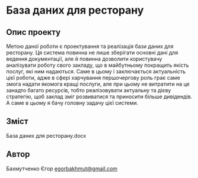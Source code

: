# База даних для ресторану

## Опис проекту

Метою даної роботи є проектування та реалізація бази даних для ресторану. Ця система повинна не лише зберігати основні дані для ведення документації, але й повинна дозволити користувачу аналізувати роботу свого закладу, що в майбутньому покращить якість послуг, які ним надаються. 
Саме в цьому і заключається актуальність цієї роботи, адже в сфері харчування першочергову роль грає саме змога надати якомога кращі послуги, але при цьому не витратити на це занадто багато ресурсів, тобто реалізовувати актуальну та дієву стратегію, щоб заклад зміг розвиватися та приносити більше дивідендів. А саме в цьому я бачу головну задачу цієї системи.   

## Зміст

База даних для ресторану.docx
## Автор
Бахмутченко Єгор 
egorbakhmut@gmail.com
